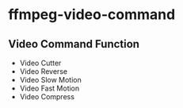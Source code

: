 # ffmpeg-video-command

## Video Command Function

- Video Cutter
- Video Reverse
- Video Slow Motion
- Video Fast Motion
- Video Compress


